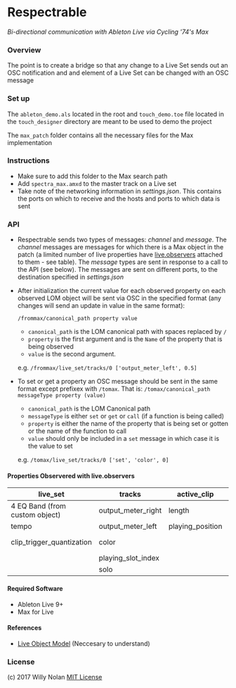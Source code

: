 # Respectrable
*Bi-directional communication with Ableton Live via Cycling '74's Max*

### Overview
The point is to create a bridge so that any change to a Live Set sends out an OSC notification and and element of a Live Set can be changed with an OSC message


### Set up
The  `ableton_demo.als` located in the root and `touch_demo.toe` file located in the `touch_designer` directory are meant to be used to demo the project

The `max_patch` folder contains all the necessary files for the Max implementation

### Instructions
- Make sure to add this folder to the Max search path
- Add `spectra_max.amxd` to the master track on a Live set
- Take note of the networking information in *settings.json*. This contains the ports on which to receive and the hosts and ports to which data is sent
 
### API
- Respectrable sends two types of messages: *channel* and *message*. The *channel* messages are messages for which there is a Max object in the patch (a limited number of live properties have [live.observers](https://docs.cycling74.com/max6/dynamic/c74_docs.html#live.observer) attached to them - see table). The *message* types are sent in response to a call to the API (see below). The messages are sent on different ports, to the destination specified in *settings.json*
- After initialization the current value for each observed property on each observed LOM object will be sent via OSC in the specified format (any changes will send an update in value in the same format):
	
    `/frommax/canonical_path property value`
	- `canonical_path` is the LOM canonical path with spaces replaced by `/`
	- `property` is the first argument and is the `Name` of the property that is being observed
	- `value` is the second argument. 
	
    e.g. `/frommax/live_set/tracks/0 ['output_meter_left', 0.5]`

- To set or get a property an OSC message should be sent in the same format except prefixex with `/tomax`. That is:
`/tomax/canonical_path messageType property (value)`

	- `canonical_path` is the LOM Canonical path
	- `messageType` is either `set` or `get` or `call` (if a function is being called)
	- `property` is either the name of the property that is being set or gotten or the name of the function to call
	- `value` should only be included in a `set` message in which case it is the value to set

	e.g. `/tomax/live_set/tracks/0 ['set', 'color', 0] `

#### Properties Observered with live.observers	

| live_set                       | tracks             | active_clip      | devices    | mixer_device            | clip  |
|--------------------------------|--------------------|------------------|------------|-------------------------|-------|
| 4 EQ Band (from custom object) | output_meter_right | length           | parameters | panning                 | color |
| tempo                          | output_meter_left  | playing_position |            | volume                  |       |
| clip_trigger_quantization      | color              |                  |            | track_activator (value) |       |
|                                | playing_slot_index |                  |            |                         |       |
|                                | solo               |                  |            |                         |       |

#### Required Software
- Ableton Live 9+
- Max for Live

#### References
- [Live Object Model](https://docs.cycling74.com/max7/vignettes/live_object_model) (Neccesary to understand)

### License
(c) 2017 Willy Nolan [MIT License](https://en.wikipedia.org/wiki/MIT_License)

